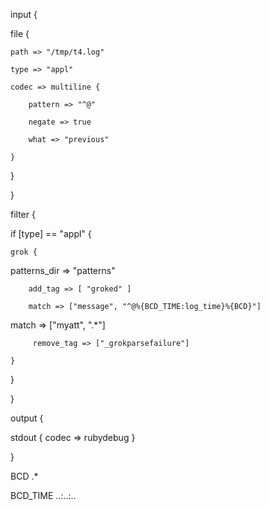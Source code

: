input {

  file {

    path => "/tmp/t4.log"

    type => "appl"

    codec => multiline {

        pattern => "^@"

        negate => true

        what => "previous"

    }

  }

}



filter {

  if [type] == "appl" {

    grok {

patterns_dir => "patterns"

        add_tag => [ "groked" ]

        match => ["message", "^@%{BCD_TIME:log_time}%{BCD}"]

 match => ["myatt", ".*"]

         remove_tag => ["_grokparsefailure"]

    }

  }

}





output {

  stdout { codec => rubydebug }

}





BCD .*


BCD_TIME ..:..:..

